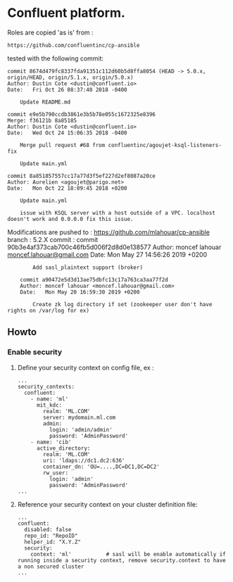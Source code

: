 # Confluent platform.

Roles are copied 'as is' from :

    https://github.com/confluentinc/cp-ansible

tested with the following commit:

```
commit 8674d479fc8337fda91351c112d60b5d8ffa8054 (HEAD -> 5.0.x, origin/HEAD, origin/5.1.x, origin/5.0.x)
Author: Dustin Cote <dustin@confluent.io>
Date:   Fri Oct 26 08:37:40 2018 -0400

    Update README.md

commit e9e5b790ccdb3861e3b5b78e055c1672325e8396
Merge: f36121b 8a85185
Author: Dustin Cote <dustin@confluent.io>
Date:   Wed Oct 24 15:06:35 2018 -0400

    Merge pull request #68 from confluentinc/agoujet-ksql-listeners-fix

    Update main.yml

commit 8a851857557cc17a77d3f5ef227d2ef8087a20ce
Author: Aurelien <agoujet@parigo.net>
Date:   Mon Oct 22 18:09:45 2018 +0200

    Update main.yml

    issue with KSQL server with a host outside of a VPC. localhost doesn't work and 0.0.0.0 fix this issue.

```

Modifications are pushed to :
    https://github.com/mlahouar/cp-ansible
    branch : 5.2.X
    commit : 
        commit 90b3e4af373cab700c46fb5d006f2d8d0e138577
        Author: moncef lahouar <moncef.lahouar@gmail.com>
        Date:   Mon May 27 14:56:26 2019 +0200
        
            Add sasl_plaintext support (broker)
        
        commit a90472e5d3d13ae75dbfc13c17a763ca3aa77f2d
        Author: moncef lahouar <moncef.lahouar@gmail.com>
        Date:   Mon May 20 16:59:30 2019 +0200
        
            Create zk log directory if set (zookeeper user don't have rights on /var/log for ex)
            
## Howto

### Enable security
1. Define your security context on config file, ex : 

    ```
    ...
    security_contexts:
      confluent:
        - name: 'ml'
          mit_kdc:
            realm: 'ML.COM'
            server: mydomain.ml.com
            admin:
              login: 'admin/admin'
              password: 'AdminPassword'
        - name: 'cib'
          active_directory:
            realm: 'ML.COM'
            uri: 'ldaps://dc1.dc2:636'
            container_dn: 'OU=....,DC=DC1,DC=DC2'
            rw_user:
              login: 'admin'
              password: 'AdminPassword'
    ...
    ```
2. Reference your security context on your cluster definition file:

    ```
    ...
    confluent:
      disabled: false
      repo_id: "RepoID"
      helper_id: "X.Y.Z"
      security:
        context: 'ml'           # sasl will be enable automatically if running inside a security context, remove security.context to have a non secured cluster
    ...
    ```


    
        

